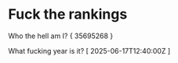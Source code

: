 # Fuck the rankings

Who the hell am I?
{ 35695268 }

What fucking year is it?
[ 2025-06-17T12:40:00Z ]
